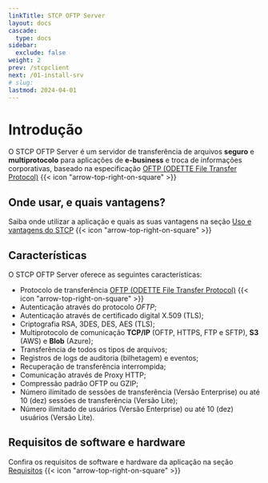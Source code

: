 ```yaml
---
linkTitle: STCP OFTP Server
layout: docs
cascade:
  type: docs
sidebar:
  exclude: false
weight: 2
prev: /stcpclient
next: /01-install-srv
# slug:
lastmod: 2024-04-01
---
```

# Introdução

O STCP OFTP Server é um servidor de transferência de arquivos **seguro** e **multiprotocolo** para aplicações de **e-business** e troca de informações corporativas, baseado na especificação <a href="/utils/protocols/#oftp" target="_blank">OFTP (ODETTE File Transfer Protocol)</a> {{< icon "arrow-top-right-on-square" >}} &nbsp;
## Onde usar, e quais vantagens?

Saiba onde utilizar a aplicação e quais as suas vantagens na seção <a href="/utils/advantages" target="_blank">Uso e vantagens do STCP</a> {{< icon "arrow-top-right-on-square" >}}

## Características

O STCP OFTP Server oferece as seguintes características:

* Protocolo de transferência <a href="/utils/protocols/#oftp" target="_blank">OFTP (ODETTE File Transfer Protocol)</a> {{< icon "arrow-top-right-on-square" >}} &nbsp;
* Autenticação através do protocolo *OFTP*;
* Autenticação através de certificado digital X.509 (TLS);
* Criptografia RSA, 3DES, DES, AES (TLS);
* Multiprotocolo de comunicação **TCP/IP** (OFTP, HTTPS, FTP e SFTP), **S3** (AWS) e **Blob** (Azure);
* Transferência de todos os tipos de arquivos;
* Registros de logs de auditoria (bilhetagem) e eventos;
* Recuperação de transferência interrompida;
* Comunicação através de Proxy HTTP;
* Compressão padrão OFTP ou GZIP;
* Número ilimitado de sessões de transferência (Versão Enterprise) ou até 10 (dez) sessões de transferência (Versão Lite);
* Número ilimitado de usuários (Versão Enterprise) ou até 10 (dez) usuários (Versão Lite).
<!-- * Versões Windows NT/2000/2003/XP -->

## Requisitos de software e hardware

Confira os requisitos de software e hardware da aplicação na seção <a href="/utils/requirements/" target="_blank">Requisitos</a> {{< icon "arrow-top-right-on-square" >}} &nbsp;


